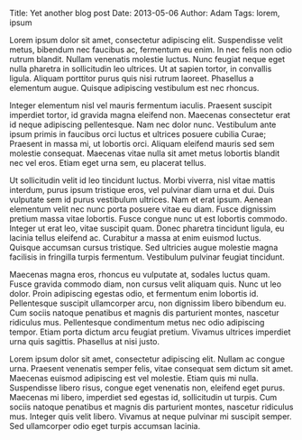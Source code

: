 Title: Yet another blog post
Date: 2013-05-06
Author: Adam
Tags: lorem, ipsum

Lorem ipsum dolor sit amet, consectetur adipiscing elit. Suspendisse velit metus, bibendum nec faucibus ac, fermentum eu enim. In nec felis non odio rutrum blandit. Nullam venenatis molestie luctus. Nunc feugiat neque eget nulla pharetra in sollicitudin leo ultrices. Ut at sapien tortor, in convallis ligula. Aliquam porttitor purus quis nisi rutrum laoreet. Phasellus a elementum augue. Quisque adipiscing vestibulum est nec rhoncus.

Integer elementum nisl vel mauris fermentum iaculis. Praesent suscipit imperdiet tortor, id gravida magna eleifend non. Maecenas consectetur erat id neque adipiscing pellentesque. Nam nec dolor nunc. Vestibulum ante ipsum primis in faucibus orci luctus et ultrices posuere cubilia Curae; Praesent in massa mi, ut lobortis orci. Aliquam eleifend mauris sed sem molestie consequat. Maecenas vitae nulla sit amet metus lobortis blandit nec vel eros. Etiam eget urna sem, eu placerat tellus.

Ut sollicitudin velit id leo tincidunt luctus. Morbi viverra, nisl vitae mattis interdum, purus ipsum tristique eros, vel pulvinar diam urna et dui. Duis vulputate sem id purus vestibulum ultrices. Nam et erat ipsum. Aenean elementum velit nec nunc porta posuere vitae eu diam. Fusce dignissim pretium massa vitae lobortis. Fusce congue nunc ut est lobortis commodo. Integer ut erat leo, vitae suscipit quam. Donec pharetra tincidunt ligula, eu lacinia tellus eleifend ac. Curabitur a massa at enim euismod luctus. Quisque accumsan cursus tristique. Sed ultricies augue molestie magna facilisis in fringilla turpis fermentum. Vestibulum pulvinar feugiat tincidunt.

Maecenas magna eros, rhoncus eu vulputate at, sodales luctus quam. Fusce gravida commodo diam, non cursus velit aliquam quis. Nunc ut leo dolor. Proin adipiscing egestas odio, et fermentum enim lobortis id. Pellentesque suscipit ullamcorper arcu, non dignissim libero bibendum eu. Cum sociis natoque penatibus et magnis dis parturient montes, nascetur ridiculus mus. Pellentesque condimentum metus nec odio adipiscing tempor. Etiam porta dictum arcu feugiat pretium. Vivamus ultrices imperdiet urna quis sagittis. Phasellus at nisi justo.

Lorem ipsum dolor sit amet, consectetur adipiscing elit. Nullam ac congue urna. Praesent venenatis semper felis, vitae consequat sem dictum sit amet. Maecenas euismod adipiscing est vel molestie. Etiam quis mi nulla. Suspendisse libero risus, congue eget venenatis non, eleifend eget purus. Maecenas mi libero, imperdiet sed egestas id, sollicitudin ut turpis. Cum sociis natoque penatibus et magnis dis parturient montes, nascetur ridiculus mus. Integer quis velit libero. Vivamus at neque pulvinar mi suscipit semper. Sed ullamcorper odio eget turpis accumsan lacinia.
